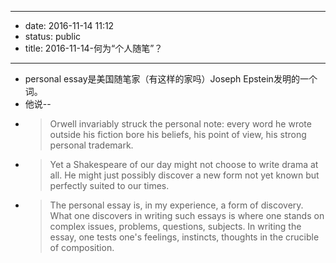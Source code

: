 - --
- date: 2016-11-14 11:12
- status: public
- title: 2016-11-14-何为“个人随笔”？
- --
- personal essay是美国随笔家（有这样的家吗）Joseph Epstein发明的一个词。
- 他说--
- > Orwell invariably struck the personal note: every word he wrote outside his fiction bore his beliefs, his point of view, his strong personal trademark.
- > Yet a Shakespeare of our day might not choose to write drama at all. He might just possibly discover a new form not yet known but perfectly suited to our times. 
- > The personal essay is, in my experience, a form of discovery. What one discovers in writing such essays is where one stands on complex issues, problems, questions, subjects. In writing the essay, one tests one's feelings, instincts, thoughts in the crucible of composition.
